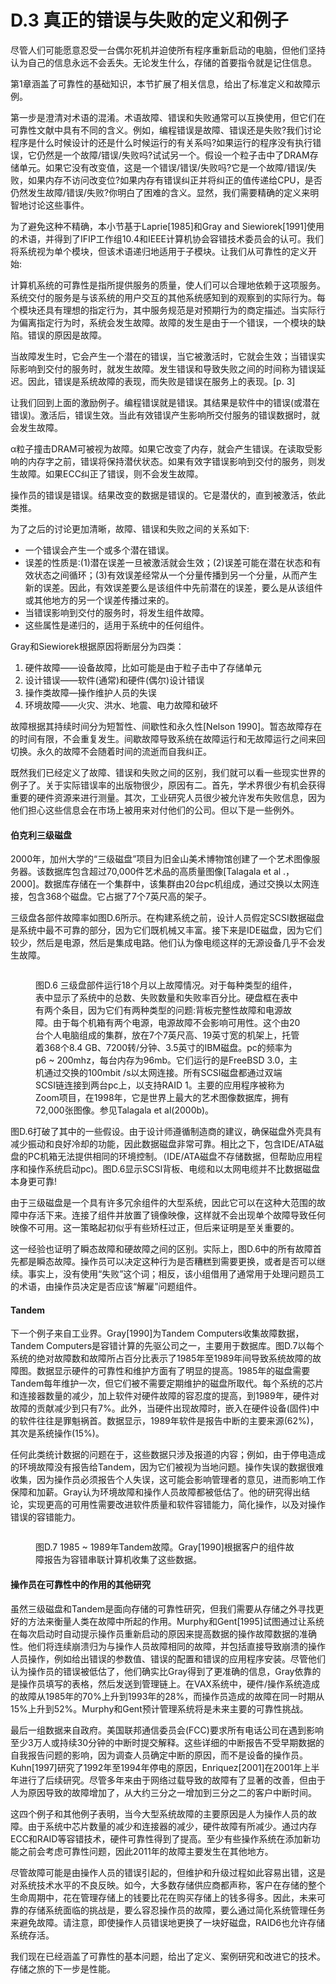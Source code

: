 # D.3 真正的错误与失败的定义和例子

尽管人们可能愿意忍受一台偶尔死机并迫使所有程序重新启动的电脑，但他们坚持认为自己的信息永远不会丢失。无论发生什么，存储的首要指令就是记住信息。

第1章涵盖了可靠性的基础知识，本节扩展了相关信息，给出了标准定义和故障示例。

第一步是澄清对术语的混淆。术语故障、错误和失败通常可以互换使用，但它们在可靠性文献中具有不同的含义。例如，编程错误是故障、错误还是失败?我们讨论程序是什么时候设计的还是什么时候运行的有关系吗?如果运行的程序没有执行错误，它仍然是一个故障/错误/失败吗?试试另一个。假设一个粒子击中了DRAM存储单元。如果它没有改变值，这是一个错误/错误/失败吗?它是一个故障/错误/失败，如果内存不访问改变位?如果内存有错误纠正并将纠正的值传递给CPU，是否仍然发生故障/错误/失败?你明白了困难的含义。显然，我们需要精确的定义来明智地讨论这些事件。

为了避免这种不精确，本小节基于Laprie\[1985]和Gray and Siewiorek\[1991]使用的术语，并得到了IFIP工作组10.4和IEEE计算机协会容错技术委员会的认可。我们将系统视为单个模块，但该术语递归地适用于子模块。让我们从可靠性的定义开始:

计算机系统的可靠性是指所提供服务的质量，使人们可以合理地依赖于这项服务。系统交付的服务是与该系统的用户交互的其他系统感知到的观察到的实际行为。每个模块还具有理想的指定行为，其中服务规范是对预期行为的商定描述。当实际行为偏离指定行为时，系统会发生故障。故障的发生是由于一个错误，一个模块的缺陷。错误的原因是故障。

当故障发生时，它会产生一个潜在的错误，当它被激活时，它就会生效；当错误实际影响到交付的服务时，就发生故障。发生错误和导致失败之间的时间称为错误延迟。因此，错误是系统故障的表现，而失败是错误在服务上的表现。\[p. 3]

让我们回到上面的激励例子。编程错误就是错误。其结果是软件中的错误(或潜在错误)。激活后，错误生效。当此有效错误产生影响所交付服务的错误数据时，就会发生故障。

α粒子撞击DRAM可被视为故障。如果它改变了内存，就会产生错误。在读取受影响的内存字之前，错误将保持潜伏状态。如果有效字错误影响到交付的服务，则发生故障。如果ECC纠正了错误，则不会发生故障。

操作员的错误是错误。结果改变的数据是错误的。它是潜伏的，直到被激活，依此类推。

为了之后的讨论更加清晰，故障、错误和失败之间的关系如下:

* 一个错误会产生一个或多个潜在错误。
* 误差的性质是:(1)潜在误差一旦被激活就会生效；(2)误差可能在潜在状态和有效状态之间循环；(3)有效误差经常从一个分量传播到另一个分量，从而产生新的误差。因此，有效误差要么是该组件中先前潜在的误差，要么是从该组件或其他地方的另一个误差传播过来的。
* 当错误影响到交付的服务时，将发生组件故障。
* 这些属性是递归的，适用于系统中的任何组件。

Gray和Siewiorek根据原因将断层分为四类：

1. 硬件故障——设备故障，比如可能是由于粒子击中了存储单元
2. 设计错误——软件(通常)和硬件(偶尔)设计错误
3. 操作类故障—操作维护人员的失误
4. 环境故障——火灾、洪水、地震、电力故障和破坏

故障根据其持续时间分为短暂性、间歇性和永久性\[Nelson 1990]。暂态故障存在的时间有限，不会重复发生。间歇故障导致系统在故障运行和无故障运行之间来回切换。永久的故障不会随着时间的流逝而自我纠正。

既然我们已经定义了故障、错误和失败之间的区别，我们就可以看一些现实世界的例子了。关于实际错误率的出版物很少，原因有二。首先，学术界很少有机会获得重要的硬件资源来进行测量。其次，工业研究人员很少被允许发布失败信息，因为他们担心这些信息会在市场上被用来对付他们的公司。但以下是一些例外。

#### 伯克利三级磁盘

2000年，加州大学的“三级磁盘”项目为旧金山美术博物馆创建了一个艺术图像服务器。该数据库包含超过70,000件艺术品的高质量图像\[Talagala et al .，2000]。数据库存储在一个集群中，该集群由20台pc机组成，通过交换以太网连接，包含368个磁盘。它占据了7个7英尺高的架子。

三级盘各部件故障率如图D.6所示。在构建系统之前，设计人员假定SCSI数据磁盘是系统中最不可靠的部分，因为它们既机械又丰富。接下来是IDE磁盘，因为它们较少，然后是电源，然后是集成电路。他们认为像电缆这样的无源设备几乎不会发生故障。

<figure><img src="../.gitbook/assets/image (7).png" alt=""><figcaption><p>图D.6 三级盘部件运行18个月以上故障情况。对于每种类型的组件，表中显示了系统中的总数、失败数量和失败率百分比。硬盘框在表中有两个条目，因为它们有两种类型的问题:背板完整性故障和电源故障。由于每个机箱有两个电源，电源故障不会影响可用性。这个由20台个人电脑组成的集群，放在7个7英尺高、19英寸宽的机架上，托管着368个8.4 GB、7200转/分钟、3.5英寸的IBM磁盘。pc的频率为p6 ~ 200mhz，每台内存为96mb。它们运行的是FreeBSD 3.0，主机通过交换的100mbit /s以太网连接。所有SCSI磁盘都通过双端SCSI链连接到两台pc上，以支持RAID 1。主要的应用程序被称为Zoom项目，在1998年，它是世界上最大的艺术图像数据库，拥有72,000张图像。参见Talagala et al(2000b)。</p></figcaption></figure>

图D.6打破了其中的一些假设。由于设计师遵循制造商的建议，确保磁盘外壳具有减少振动和良好冷却的功能，因此数据磁盘非常可靠。相比之下，包含IDE/ATA磁盘的PC机箱无法提供相同的环境控制。（IDE/ATA磁盘不存储数据，但帮助应用程序和操作系统启动pc)。图D.6显示SCSI背板、电缆和以太网电缆并不比数据磁盘本身更可靠!

由于三级磁盘是一个具有许多冗余组件的大型系统，因此它可以在这种大范围的故障中存活下来。连接了组件并放置了镜像映像，这样就不会出现单个故障导致任何映像不可用。这一策略起初似乎有些矫枉过正，但后来证明是至关重要的。

这一经验也证明了瞬态故障和硬故障之间的区别。实际上，图D.6中的所有故障首先都是瞬态故障。操作员可以决定这种行为是否糟糕到需要更换，或者是否可以继续。事实上，没有使用“失败”这个词；相反，该小组借用了通常用于处理问题员工的术语，由操作员决定是否应该“解雇”问题组件。

#### Tandem

下一个例子来自工业界。Gray\[1990]为Tandem Computers收集故障数据，Tandem Computers是容错计算的先驱公司之一，主要用于数据库。图D.7以每个系统的绝对故障数和故障所占百分比表示了1985年至1989年间导致系统故障的故障图。数据显示硬件的可靠性和维护方面有了明显的提高。1985年的磁盘需要Tandem每年维护一次，但它们被不需要定期维护的磁盘所取代。每个系统的芯片和连接器数量的减少，加上软件对硬件故障的容忍度的提高，到1989年，硬件对故障的贡献减少到只有7%。此外，当硬件出现故障时，嵌入在硬件设备(固件)中的软件往往是罪魁祸首。数据显示，1989年软件是报告中断的主要来源(62%)，其次是系统操作(15%)。

任何此类统计数据的问题在于，这些数据只涉及报道的内容；例如，由于停电造成的环境故障没有报告给Tandem，因为它们被视为当地问题。操作失误的数据很难收集，因为操作员必须报告个人失误，这可能会影响管理者的意见，进而影响工作保障和加薪。Gray认为环境故障和操作人员故障都被低估了。他的研究得出结论，实现更高的可用性需要改进软件质量和软件容错能力，简化操作，以及对操作错误的容错能力。

<figure><img src="../.gitbook/assets/image.png" alt=""><figcaption><p>图D.7 1985 ~ 1989年Tandem故障。Gray[1990]根据客户的组件故障报告为容错串联计算机收集了这些数据。</p></figcaption></figure>

#### 操作员在可靠性中的作用的其他研究

虽然三级磁盘和Tandem是面向存储的可靠性研究，但我们需要从存储之外寻找更好的方法来衡量人类在故障中所起的作用。Murphy和Gent\[1995]试图通过让系统在每次启动时自动提示操作员重新启动的原因来提高数据的操作故障数据的准确性。他们将连续崩溃归为与操作人员故障相同的故障，并包括直接导致崩溃的操作人员操作，例如给出错误的参数值、错误的配置和错误的应用程序安装。尽管他们认为操作员的错误被低估了，他们确实比Gray得到了更准确的信息，Gray依靠的是操作员填写的表格，然后发送到管理链上。在VAX系统中，硬件/操作系统造成的故障从1985年的70%上升到1993年的28%，而操作员造成的故障在同一时期从15%上升到52%。Murphy和Gent预计管理系统将是未来主要的可靠性挑战。

最后一组数据来自政府。美国联邦通信委员会(FCC)要求所有电话公司在遇到影响至少3万人或持续30分钟的中断时提交解释。这些详细的中断报告不受早期数据的自我报告问题的影响，因为调查人员确定中断的原因，而不是设备的操作员。Kuhn\[1997]研究了1992年至1994年停电的原因，Enriquez\[2001]在2001年上半年进行了后续研究。尽管多年来由于网络过载导致的故障有了显著的改善，但由于人为原因导致的故障增加了，从大约三分之一增加到三分之二的客户中断时间。

这四个例子和其他例子表明，当今大型系统故障的主要原因是人为操作人员的故障。由于系统中芯片数量的减少和连接器的减少，硬件故障有所减少。通过内存ECC和RAID等容错技术，硬件可靠性得到了提高。至少有些操作系统在添加新功能之前会考虑可靠性问题，因此2011年的故障主要发生在其他地方。

尽管故障可能是由操作人员的错误引起的，但维护和升级过程如此容易出错，这是对系统技术水平的不良反映。如今，大多数存储供应商都声称，客户在存储的整个生命周期中，花在管理存储上的钱要比花在购买存储上的钱多得多。因此，未来可靠的存储系统面临的挑战是，要么容忍操作员的故障，要么通过简化系统管理任务来避免故障。请注意，即使操作人员错误地更换了一块好磁盘，RAID6也允许存储系统存活。

我们现在已经涵盖了可靠性的基本问题，给出了定义、案例研究和改进它的技术。存储之旅的下一步是性能。

